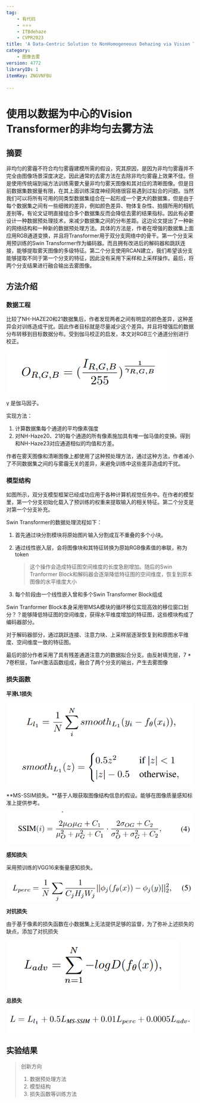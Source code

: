 ```yaml
---
tag:
    - 有代码
    - ⭐⭐⭐
    - ITBdehaze
    - CVPR2023
title: 'A Data-Centric Solution to NonHomogeneous Dehazing via Vision Transformer'
category:
    - 图像去雾
version: 4772
libraryID: 1
itemKey: ZNGVNFBU

---
```

# 使用以数据为中心的Vision Transformer的非均匀去雾方法

## 摘要

非均匀的雾霾不符合均匀雾霾建模所需的假设，究其原因，是因为非均匀雾霾并不完全由图像场景深度决定。因此通常的去雾方法在去除非均匀雾霾上效果不佳。但是使用传统端到端方法训练需要大量非均匀雾天图像和其对应的清晰图像。但是目前数据集数据量有限，在其上面训练深度神经网络很容易遇到过拟合的问题。当然我们可以将所有可用的同类型数据集组合在一起形成一个更大的数据集，但是由于每个数据集之间有一些细微的差异，例如颜色差异、物体复杂性、拍摄所用的相机差别等。有论文证明直接组合多个数据集反而会降低去雾的结果指标。因此有必要设计一种数据预处理技术，来减少数据集之间的分布差距。这边论文提出了一种新的网络结构和一种新的数据预处理方法。具体的方法是，作者在增强的数据集上面应用RGB通道变换，并且将Transformer用于双分支网络中的骨干。第一个分支采用预训练的Swin Transformer作为编码器。而且拥有改进后的解码器和跳跃连接，能够提取雾天图像的多级特征。第二个分支使用RCAN建立，我们希望该分支能够提取不同于第一个分支的特征，因此没有采用下采样和上采样操作。最后，将两个分支结果进行融合输出去雾图像。

## 方法介绍

### 数据工程

比较了NH-HAZE20和21数据集后，作者发现两者之间有明显的颜色差异，这种差异会对训练造成干扰。因此作者目标就是尽量减少这个差异。并且将增强后的数据分布转移到目标数据分布。受到伽马校正的启发，本文对RGB三个通道分别进行校正。

![\<img alt="" data-attachment-key="9QAJXNHG" src="attachments/9QAJXNHG.png" ztype="zimage">](attachments/9QAJXNHG.png)

γ 是伽马因子。

实现方法：

1.  计算数据集每个通道的平均像素强度
2.  对NH-Haze20、21的每个通道的所有像素施加具有唯一伽马值的变换。得到和NH-Haze23对应通道相似的均值和方差。

作者在雾天图像和清晰图像上都使用了这种预处理方法，通过这种方法，作者减小了不同数据集之间的与雾霾无关的差异，来避免训练中这些差异造成的干扰。

### 模型结构

如图所示，双分支模型框架已经成功应用于各种计算机视觉任务中。在作者的模型里，第一个分支初始化载入了预训练的权重来提取输入的相关特征。第二个分支是对第一个分支补充。

Swin Transformer的数据处理流程如下：

1.  首先通过块分割模块将原始图片输入分割成互不重叠的多个小块。

2.  通过线性嵌入层，会将图像块和其特征转换为原始RGB像素值的串联，称为token

    > 这个操作会造成特征图空间维度的长度急剧增加。随后的Swin Tranformer Block和解码器会逐渐降低特征图的空间维度，恢复到原本图像的水平维度大小

3.  每个阶段由一个线性嵌入曾和多个Swin Transformer Block组成

Swin Tranformer Block本身采用带MSA模块的循环移位实现高效的移位窗口划分？？能够降低特征图的空间维度，获得水平维度增加的特征图，这些模块构成了编码器部分。

对于解码器部分，通过跳跃连接、注意力块、上采样层逐渐恢复到和原图水平维度、空间维度一致的特征图。

最后的部分作者采用了具有残差通道注意力的数据拟合分支。由反射填充层，7 \* 7卷积层，TanH激活函数组成，融合了两个分支的输出，产生去雾图像

### 损失函数

**平滑L1损失**

![\<img alt="" data-attachment-key="3S77GS97" src="attachments/3S77GS97.png" ztype="zimage">](attachments/3S77GS97.png)

\*\*MS-SSIM损失。\*\*基于人眼获取图像结构信息的假设。能够在图像质量感知标准上提供参考。

![\<img alt="" data-attachment-key="GD73BSQ7" src="attachments/GD73BSQ7.png" ztype="zimage">](attachments/GD73BSQ7.png)

**感知损失**

采用预训练的VGG16来衡量感知损失。

![\<img alt="" data-attachment-key="MS9A34IQ" src="attachments/MS9A34IQ.png" ztype="zimage">](attachments/MS9A34IQ.png)

**对抗损失**

由于基于像素的损失函数在小数据集上无法提供足够的监督，为了弥补上述损失的缺点，添加了对抗损失

![\<img alt="" data-attachment-key="U22G22M6" src="attachments/U22G22M6.png" ztype="zimage">](attachments/U22G22M6.png)

**总损失**

![\<img alt="" data-attachment-key="WSVE4W64" src="attachments/WSVE4W64.png" ztype="zimage">](attachments/WSVE4W64.png)

## 实验结果

> 创新方向
>
> 1.  数据预处理方法
> 2.  模型结构
> 3.  损失函数等训练方法
